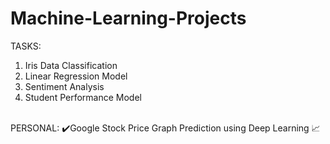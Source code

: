 # Machine-Learning-Projects
TASKS:
1. Iris Data Classification
2. Linear Regression Model
3. Sentiment Analysis
4. Student Performance Model
<br>
PERSONAL:
✔️Google Stock Price Graph Prediction using Deep Learning 📈
